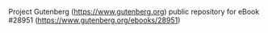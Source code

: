 Project Gutenberg (https://www.gutenberg.org) public repository for eBook #28951 (https://www.gutenberg.org/ebooks/28951)
